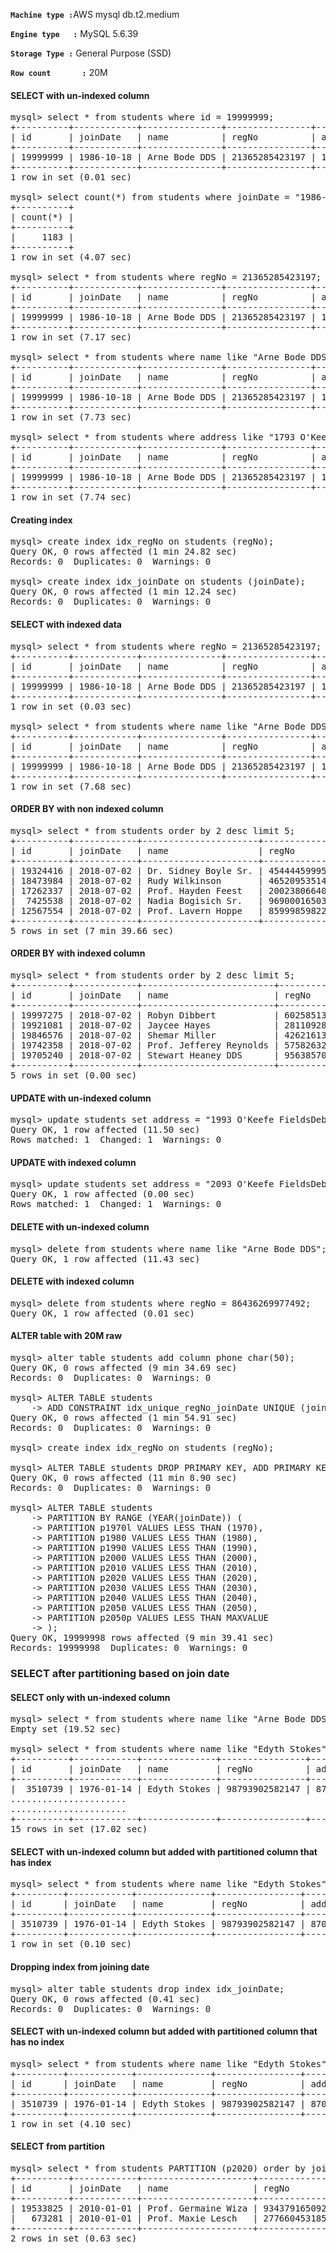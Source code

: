 <p><code><strong>Machine type :</strong></code>AWS mysql db.t2.medium</p>
<p><code><strong>Engine type  &nbsp;:</strong></code> MySQL 5.6.39</p>
<p><code><strong>Storage Type :</strong></code> General Purpose (SSD)</p>
<p><code><strong>Row count    &nbsp; &nbsp;:</strong></code> 20M</p>

#### SELECT with un-indexed column
<pre>
mysql> select * from students where id = 19999999;
+----------+------------+---------------+----------------+-----------------------------------------------+
| id       | joinDate   | name          | regNo          | address                                       |
+----------+------------+---------------+----------------+-----------------------------------------------+
| 19999999 | 1986-10-18 | Arne Bode DDS | 21365285423197 | 1793 O'Keefe FieldsDeborahfurt, SC 85178-6867 |
+----------+------------+---------------+----------------+-----------------------------------------------+
1 row in set (0.01 sec)

mysql> select count(*) from students where joinDate = "1986-10-18";
+----------+
| count(*) |
+----------+
|     1183 |
+----------+
1 row in set (4.07 sec)

mysql> select * from students where regNo = 21365285423197;
+----------+------------+---------------+----------------+-----------------------------------------------+
| id       | joinDate   | name          | regNo          | address                                       |
+----------+------------+---------------+----------------+-----------------------------------------------+
| 19999999 | 1986-10-18 | Arne Bode DDS | 21365285423197 | 1793 O'Keefe FieldsDeborahfurt, SC 85178-6867 |
+----------+------------+---------------+----------------+-----------------------------------------------+
1 row in set (7.17 sec)

mysql> select * from students where name like "Arne Bode DDS";
+----------+------------+---------------+----------------+-----------------------------------------------+
| id       | joinDate   | name          | regNo          | address                                       |
+----------+------------+---------------+----------------+-----------------------------------------------+
| 19999999 | 1986-10-18 | Arne Bode DDS | 21365285423197 | 1793 O'Keefe FieldsDeborahfurt, SC 85178-6867 |
+----------+------------+---------------+----------------+-----------------------------------------------+
1 row in set (7.73 sec)

mysql> select * from students where address like "1793 O'Keefe FieldsDeborahfurt, SC 85178-6867";
+----------+------------+---------------+----------------+-----------------------------------------------+
| id       | joinDate   | name          | regNo          | address                                       |
+----------+------------+---------------+----------------+-----------------------------------------------+
| 19999999 | 1986-10-18 | Arne Bode DDS | 21365285423197 | 1793 O'Keefe FieldsDeborahfurt, SC 85178-6867 |
+----------+------------+---------------+----------------+-----------------------------------------------+
1 row in set (7.74 sec)
</pre>

#### Creating index
<pre>
mysql> create index idx_regNo on students (regNo);
Query OK, 0 rows affected (1 min 24.82 sec)
Records: 0  Duplicates: 0  Warnings: 0

mysql> create index idx_joinDate on students (joinDate);
Query OK, 0 rows affected (1 min 12.24 sec)
Records: 0  Duplicates: 0  Warnings: 0
</pre>

#### SELECT with indexed data
<pre>
mysql> select * from students where regNo = 21365285423197;
+----------+------------+---------------+----------------+-----------------------------------------------+
| id       | joinDate   | name          | regNo          | address                                       |
+----------+------------+---------------+----------------+-----------------------------------------------+
| 19999999 | 1986-10-18 | Arne Bode DDS | 21365285423197 | 1793 O'Keefe FieldsDeborahfurt, SC 85178-6867 |
+----------+------------+---------------+----------------+-----------------------------------------------+
1 row in set (0.03 sec)

mysql> select * from students where name like "Arne Bode DDS";
+----------+------------+---------------+----------------+-----------------------------------------------+
| id       | joinDate   | name          | regNo          | address                                       |
+----------+------------+---------------+----------------+-----------------------------------------------+
| 19999999 | 1986-10-18 | Arne Bode DDS | 21365285423197 | 1793 O'Keefe FieldsDeborahfurt, SC 85178-6867 |
+----------+------------+---------------+----------------+-----------------------------------------------+
1 row in set (7.68 sec)
</pre>

#### ORDER BY with non indexed column
<pre>
mysql> select * from students order by 2 desc limit 5;
+----------+------------+----------------------+----------------+---------------------------------------------------------+-------+
| id       | joinDate   | name                 | regNo          | address                                                 | phone |
+----------+------------+----------------------+----------------+---------------------------------------------------------+-------+
| 19324416 | 2018-07-02 | Dr. Sidney Boyle Sr. | 45444459995372 | 98140 Kiehn Isle Suite 182Lake Jacynthe, NE 36792-7860  | NULL  |
| 18473984 | 2018-07-02 | Rudy Wilkinson       | 46520953514273 | 90915 Keira ViewsNorth Alice, ND 76105                  | NULL  |
| 17262337 | 2018-07-02 | Prof. Hayden Feest   | 20023806640166 | 10810 Runolfsdottir LocksPort Ethelyn, IN 67587         | NULL  |
|  7425538 | 2018-07-02 | Nadia Bogisich Sr.   | 96900016503225 | 161 Darrion Trail Apt. 005Karelletown, LA 33043         | NULL  |
| 12567554 | 2018-07-02 | Prof. Lavern Hoppe   | 85999859822758 | 94100 Crist Corner Apt. 698Ferminchester, HI 49292-6577 | NULL  |
+----------+------------+----------------------+----------------+---------------------------------------------------------+-------+
5 rows in set (7 min 39.66 sec)
</pre>

#### ORDER BY with indexed column
<pre>
mysql> select * from students order by 2 desc limit 5;
+----------+------------+-------------------------+----------------+----------------------------------------------------------+-------+
| id       | joinDate   | name                    | regNo          | address                                                  | phone |
+----------+------------+-------------------------+----------------+----------------------------------------------------------+-------+
| 19997275 | 2018-07-02 | Robyn Dibbert           | 60258513675560 | 800 Lind DrivesMadisonburgh, MN 44350-8950               | NULL  |
| 19921081 | 2018-07-02 | Jaycee Hayes            | 28110928242456 | 90108 O'Hara Highway Suite 133Alishashire, IA 75341-3129 | NULL  |
| 19846576 | 2018-07-02 | Shemar Miller           | 42621613299340 | 81176 Muller SpurBellemouth, ME 68269-1327               | NULL  |
| 19742358 | 2018-07-02 | Prof. Jefferey Reynolds | 57582632761583 | 95140 Ruecker MountainGermanmouth, MS 43839              | NULL  |
| 19705240 | 2018-07-02 | Stewart Heaney DDS      | 95638570091013 | 362 Jayme Shore Apt. 050Port Daphneybury, DE 82522-3288  | NULL  |
+----------+------------+-------------------------+----------------+----------------------------------------------------------+-------+
5 rows in set (0.00 sec)
</pre>

#### UPDATE with un-indexed column
<pre>
mysql> update students set address = "1993 O'Keefe FieldsDeborahfurt, SC 85178-6867" where name like "Arne Bode DDS";
Query OK, 1 row affected (11.50 sec)
Rows matched: 1  Changed: 1  Warnings: 0
</pre>
#### UPDATE with indexed column
<pre>
mysql> update students set address = "2093 O'Keefe FieldsDeborahfurt, SC 85178-6867" where regNo = 21365285423197;
Query OK, 1 row affected (0.00 sec)
Rows matched: 1  Changed: 1  Warnings: 0
</pre>

#### DELETE with un-indexed column
<pre>
mysql> delete from students where name like "Arne Bode DDS";
Query OK, 1 row affected (11.43 sec)
</pre>
#### DELETE with indexed column
<pre>
mysql> delete from students where regNo = 86436269977492;
Query OK, 1 row affected (0.01 sec)
</pre>

#### ALTER table with 20M raw
<pre>
mysql> alter table students add column phone char(50);
Query OK, 0 rows affected (9 min 34.69 sec)
Records: 0  Duplicates: 0  Warnings: 0

mysql> ALTER TABLE students
    -> ADD CONSTRAINT idx_unique_regNo_joinDate UNIQUE (joinDate, regNo);
Query OK, 0 rows affected (1 min 54.91 sec)
Records: 0  Duplicates: 0  Warnings: 0

mysql> create index idx_regNo on students (regNo);

mysql> ALTER TABLE students DROP PRIMARY KEY, ADD PRIMARY KEY (id, joinDate);
Query OK, 0 rows affected (11 min 8.90 sec)
Records: 0  Duplicates: 0  Warnings: 0

mysql> ALTER TABLE students
    -> PARTITION BY RANGE (YEAR(joinDate)) (
    -> PARTITION p1970l VALUES LESS THAN (1970),
    -> PARTITION p1980 VALUES LESS THAN (1980),
    -> PARTITION p1990 VALUES LESS THAN (1990),
    -> PARTITION p2000 VALUES LESS THAN (2000),
    -> PARTITION p2010 VALUES LESS THAN (2010),
    -> PARTITION p2020 VALUES LESS THAN (2020),
    -> PARTITION p2030 VALUES LESS THAN (2030),
    -> PARTITION p2040 VALUES LESS THAN (2040),
    -> PARTITION p2050 VALUES LESS THAN (2050),
    -> PARTITION p2050p VALUES LESS THAN MAXVALUE
    -> );
Query OK, 19999998 rows affected (9 min 39.41 sec)
Records: 19999998  Duplicates: 0  Warnings: 0
</pre>

### SELECT after partitioning based on join date
#### SELECT only with un-indexed column
<pre>
mysql> select * from students where name like "Arne Bode DDS";
Empty set (19.52 sec)

mysql> select * from students where name like "Edyth Stokes";
+----------+------------+--------------+----------------+--------------------------------------------------------------+-------+
| id       | joinDate   | name         | regNo          | address                                                      | phone |
+----------+------------+--------------+----------------+--------------------------------------------------------------+-------+
|  3510739 | 1976-01-14 | Edyth Stokes | 98793902582147 | 87044 Nova VillageArlofort, AL 17339-9796                    | NULL  |
......................
......................
+----------+------------+--------------+----------------+--------------------------------------------------------------+-------+
15 rows in set (17.02 sec)
</pre>

#### SELECT with un-indexed column but added with partitioned column that has index
<pre>
mysql> select * from students where name like "Edyth Stokes" and joinDate = "1976-01-14";
+---------+------------+--------------+----------------+-------------------------------------------+-------+
| id      | joinDate   | name         | regNo          | address                                   | phone |
+---------+------------+--------------+----------------+-------------------------------------------+-------+
| 3510739 | 1976-01-14 | Edyth Stokes | 98793902582147 | 87044 Nova VillageArlofort, AL 17339-9796 | NULL  |
+---------+------------+--------------+----------------+-------------------------------------------+-------+
1 row in set (0.10 sec)
</pre>

#### Dropping index from joining date
<pre>
mysql> alter table students drop index idx_joinDate;
Query OK, 0 rows affected (0.41 sec)
Records: 0  Duplicates: 0  Warnings: 0
</pre>

#### SELECT with un-indexed column but added with partitioned column that has no index
<pre>
mysql> select * from students where name like "Edyth Stokes" and joinDate = "1976-01-14";
+---------+------------+--------------+----------------+-------------------------------------------+-------+
| id      | joinDate   | name         | regNo          | address                                   | phone |
+---------+------------+--------------+----------------+-------------------------------------------+-------+
| 3510739 | 1976-01-14 | Edyth Stokes | 98793902582147 | 87044 Nova VillageArlofort, AL 17339-9796 | NULL  |
+---------+------------+--------------+----------------+-------------------------------------------+-------+
1 row in set (4.10 sec)
</pre>

#### SELECT from partition
<pre>
mysql> select * from students PARTITION (p2020) order by joinDate asc limit 2;
+----------+------------+---------------------+----------------+--------------------------------------------------+-------+
| id       | joinDate   | name                | regNo          | address                                          | phone |
+----------+------------+---------------------+----------------+--------------------------------------------------+-------+
| 19533825 | 2010-01-01 | Prof. Germaine Wiza | 93437916509231 | 29644 Parker PineNorth Mathias, DE 03648         | NULL  |
|   673281 | 2010-01-01 | Prof. Maxie Lesch   | 27766045318517 | 854 Norberto Camp Apt. 666New Charlene, ME 18455 | NULL  |
+----------+------------+---------------------+----------------+--------------------------------------------------+-------+
2 rows in set (0.63 sec)
</pre>